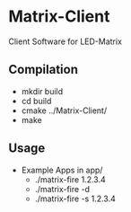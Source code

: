 Matrix-Client
=============

Client Software for LED-Matrix

Compilation
-------------

* mkdir build
* cd build
* cmake ../Matrix-Client/
* make

Usage
-------------

* Example Apps in app/
  * ./matrix-fire 1.2.3.4
  * ./matrix-fire -d
  * ./matrix-fire -s 1.2.3.4
